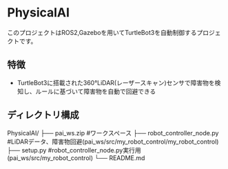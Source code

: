 # PhysicalAI

このプロジェクトはROS2,Gazeboを用いてTurtleBot3を自動制御するプロジェクトです。

## 特徴

- TurtleBot3に搭載された360°LiDAR(レーザースキャン)センサで障害物を検知し、ルールに基づいて障害物を自動で回避できる

## ディレクトリ構成
PhysicalAI/
├── pai_ws.zip #ワークスペース
├── robot_controller_node.py #LiDARデータ、障害物回避(pai_ws/src/my_robot_control/my_robot_control)
├── setup.py #robot_controller_node.py実行用(pai_ws/src/my_robot_control)
└── README.md
